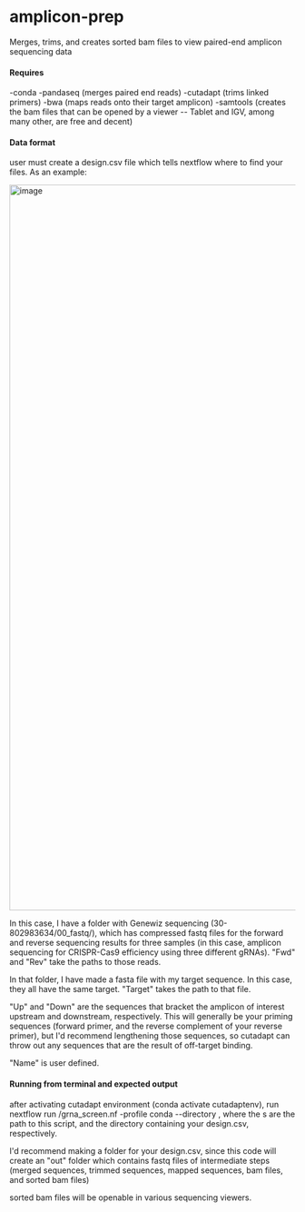 # amplicon-prep
Merges, trims, and creates sorted bam files to view paired-end amplicon sequencing data

#### Requires
-conda
-pandaseq (merges paired end reads)
-cutadapt (trims linked primers)
-bwa (maps reads onto their target amplicon)
-samtools (creates the bam files that can be opened by a viewer -- Tablet and IGV, among many other, are free and decent)

#### Data format
user must create a design.csv file which tells nextflow where to find your files. As an example:

<img width="1278" alt="image" src="https://user-images.githubusercontent.com/20071084/213905715-40ff1092-3726-4e81-92c7-0076cb897e2e.png">

In this case, I have a folder with Genewiz sequencing (30-802983634/00_fastq/), which has compressed fastq files for the forward and reverse sequencing results for three samples (in this case, amplicon sequencing for CRISPR-Cas9 efficiency using three different gRNAs). "Fwd" and "Rev" take the paths to those reads. 

In that folder, I have made a fasta file with my target sequence.  In this case, they all have the same target. "Target" takes the path to that file. 

"Up" and "Down" are the sequences that bracket the amplicon of interest upstream and downstream, respectively.  This will generally be your priming sequences (forward primer, and the reverse complement of your reverse primer), but I'd recommend lengthening those sequences, so cutadapt can throw out any sequences that are the result of off-target binding.

"Name" is user defined. 

#### Running from terminal and expected output

after activating cutadapt environment (conda activate cutadaptenv), run nextflow run <location1>/grna_screen.nf -profile conda --directory <location2>, where the <location>s are the path to this script, and the directory containing your design.csv, respectively.  

I'd recommend making a folder for your design.csv, since this code will create an "out" folder which contains fastq files of intermediate steps (merged sequences, trimmed sequences, mapped sequences, bam files, and sorted bam files)

sorted bam files will be openable in various sequencing viewers. 
